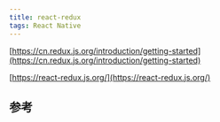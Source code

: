 ```yaml
---
title: react-redux
tags: React Native 
---
```




[https://cn.redux.js.org/introduction/getting-started](https://cn.redux.js.org/introduction/getting-started)


[https://react-redux.js.org/](https://react-redux.js.org/)



## 参考

